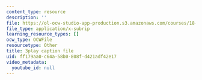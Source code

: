```yaml
---
content_type: resource
description: ''
file: https://ol-ocw-studio-app-production.s3.amazonaws.com/courses/18-06sc-linear-algebra-fall-2011/ff179aa0c64a58b0808fd421adf42e17_RWvi4Vx4CDc.srt
file_type: application/x-subrip
learning_resource_types: []
ocw_type: OCWFile
resourcetype: Other
title: 3play caption file
uid: ff179aa0-c64a-58b0-808f-d421adf42e17
video_metadata:
  youtube_id: null
---
```

